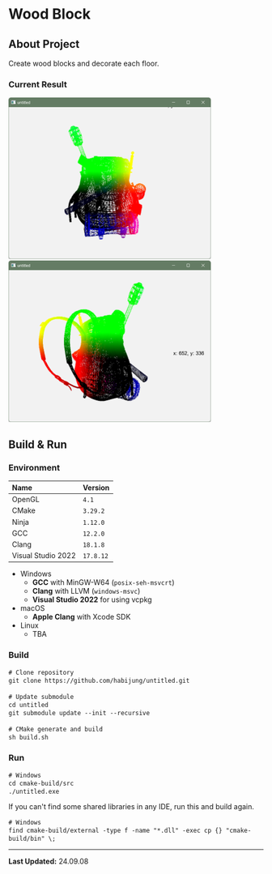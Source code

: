 # Wood Block

## About Project

Create wood blocks and decorate each floor.

### Current Result

<img alt="result1.png" src="doc/result1.png" width="400">
<img alt="result2.png" src="doc/result2.png" width="400">

## Build & Run

### Environment

| Name               | Version   |
|:-------------------|:----------|
| OpenGL             | `4.1`     |
| CMake              | `3.29.2`  |
| Ninja              | `1.12.0`  |
| GCC                | `12.2.0`  |
| Clang              | `18.1.8`  |
| Visual Studio 2022 | `17.8.12` |

- Windows
  - **GCC** with MinGW-W64 (`posix-seh-msvcrt`)
  - **Clang** with LLVM (`windows-msvc`)
  - **Visual Studio 2022** for using vcpkg
- macOS
  - **Apple Clang** with Xcode SDK
- Linux
  - TBA

### Build

```shell
# Clone repository
git clone https://github.com/habijung/untitled.git

# Update submodule
cd untitled
git submodule update --init --recursive

# CMake generate and build
sh build.sh
```

### Run

```shell
# Windows
cd cmake-build/src
./untitled.exe
```

If you can't find some shared libraries in any IDE, run this and build again.

```shell
# Windows
find cmake-build/external -type f -name "*.dll" -exec cp {} "cmake-build/bin" \; 
```

---
**Last Updated:** 24.09.08
